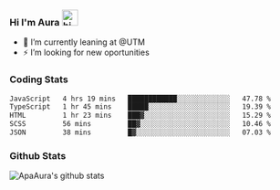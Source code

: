 ### Hi I'm Aura <img src="https://user-images.githubusercontent.com/1303154/88677602-1635ba80-d120-11ea-84d8-d263ba5fc3c0.gif" width="28px" alt="hi">

- 🔭 I’m currently leaning at @UTM
- ⚡ I’m looking for new oportunities


### Coding Stats

<!--START_SECTION:waka-->

```txt
JavaScript   4 hrs 19 mins   ████████████░░░░░░░░░░░░░   47.78 %
TypeScript   1 hr 45 mins    █████░░░░░░░░░░░░░░░░░░░░   19.39 %
HTML         1 hr 23 mins    ███▓░░░░░░░░░░░░░░░░░░░░░   15.29 %
SCSS         56 mins         ██▓░░░░░░░░░░░░░░░░░░░░░░   10.46 %
JSON         38 mins         █▓░░░░░░░░░░░░░░░░░░░░░░░   07.03 %
```

<!--END_SECTION:waka-->

### Github Stats

![ApaAura's github stats](https://github-readme-stats.vercel.app/api?username=ApaAura&count_private=true&theme=tokyonight&hide=contribs,prs)
